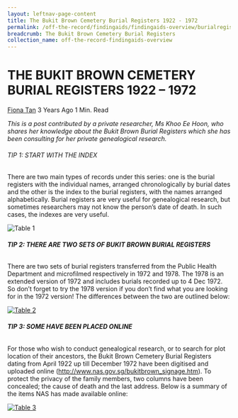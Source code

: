 ```yaml
---
layout: leftnav-page-content
title: The Bukit Brown Cemetery Burial Registers 1922 - 1972
permalink: /off-the-record/findingaids/findingaids-overview/burialregisters/
breadcrumb: The Bukit Brown Cemetery Burial Registers
collection_name: off-the-record-findingaids-overview
---
```


# THE BUKIT BROWN CEMETERY BURIAL REGISTERS 1922 – 1972

[Fiona Tan](http://www.nas.gov.sg/blogs/offtherecord/author/nlstlp/) 3 Years Ago 1 Min. Read

*This is a post contributed by a private researcher, Ms Khoo Ee Hoon, who shares her knowledge about the Bukit Brown Burial Registers which she has been consulting for her private genealogical research.*



###### TIP 1: START WITH THE INDEX

There are two main types of records under this series: one is the burial registers with the individual names, arranged chronologically by burial dates and the other is the index to the burial registers, with the names arranged alphabetically. Burial registers are very useful for genealogical research, but sometimes researchers may not know the person’s date of death. In such cases, the indexes are very useful.

![Table 1](http://www.nas.gov.sg/blogs/offtherecord/wp-content/uploads/2016/08/Table-1.jpg)

###### **TIP 2: THERE ARE TWO SETS OF BUKIT BROWN BURIAL REGISTERS**

There are two sets of burial registers transferred from the Public Health Department and microfilmed respectively in 1972 and 1978. The 1978 is an extended version of 1972 and includes burials recorded up to 4 Dec 1972. So don’t forget to try the 1978 version if you don’t find what you are looking for in the 1972 version! The differences between the two are outlined below:

[![Table 2](http://www.nas.gov.sg/blogs/offtherecord/wp-content/uploads/2016/08/Table-2-1.jpg)](http://www.nas.gov.sg/blogs/offtherecord/wp-content/uploads/2016/08/Table-2-1.jpg)

###### **TIP 3: SOME HAVE BEEN PLACED ONLINE**

For those who wish to conduct genealogical research, or to search for plot location of their ancestors, the Bukit Brown Cemetery Burial Registers dating from April 1922 up till December 1972 have been digitised and uploaded online (http://www.nas.gov.sg/bukitbrown_signage.htm). To protect the privacy of the family members, two columns have been concealed; the cause of death and the last address. Below is a summary of the items NAS has made available online:

[![Table 3](http://www.nas.gov.sg/blogs/offtherecord/wp-content/uploads/2016/08/Table-3.jpg)](http://www.nas.gov.sg/BukitBrown_signage.htm)